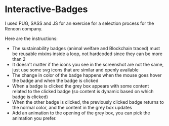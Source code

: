 # Interactive-Badges
I used PUG, SASS and JS for an exercise for a selection process for the Renoon company.

Here are the instructions:

- The sustainability badges (animal welfare and Blockchain traced) must be reusable mixins inside a loop, not hardcoded since they can be more than 2
- It doesn't matter if the icons you see in the screenshot are not the same, just use some svg icons that are similar and openly available
- The change in color of the badge happens when the mouse goes hover the badge and when the badge is clicked
- When a badge is clicked the grey box appears with some content related to the clicked badge (so content is dynamic based on which badge is clicked)
- When the other badge is clicked, the previously clicked badge returns to the normal color, and the content in the grey box updates
- Add an animation to the opening of the grey box, you can pick the animation you prefer.


